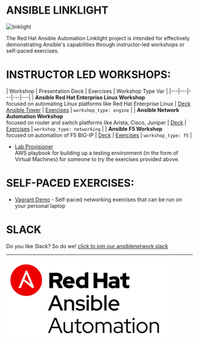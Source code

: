 # ANSIBLE LINKLIGHT

![linklight](images/linklight.png)

The Red Hat Ansible Automation Linklight project is intended for effectively demonstrating Ansible's capabilities through instructor-led workshops or self-paced exercises.  


# INSTRUCTOR LED WORKSHOPS:

| Workshop   | Presentation Deck  | Exercises  | Workshop Type Var   |
|---|---|---|---|---|
| **Ansible Red Hat Enterprise Linux Workshop** <br>     focused on automating Linux platforms like Red Hat Enterprise Linux  | [Deck](https://network-automation.github.io/linklight/decks/ansible-essentials.html)<br>[Ansible Tower](https://network-automation.github.io/linklight/decks/tower_intro.pdf)  | [Exercises](../exercises/ansible_engine)  | `workshop_type: engine`  |
| **Ansible Network Automation Workshop** <br> focused on router and switch platforms like Arista, Cisco, Juniper   | [Deck](https://network-automation.github.io/linklight/decks/ansible_network.pdf) | [Exercises](../exercises/ansible_network)  | `workshop_type: networking`  |
| **Ansible F5 Workshop** <br> focused on automation of F5 BIG-IP  | [Deck](https://network-automation.github.io/linklight/decks/ansible_f5.pdf) | [Exercises](../exercises/ansible_f5)   | `workshop_type: f5`   |

  * [Lab Provisioner](provisioner)  
    AWS playbook for building up a testing environment (in the form of Virtual Machines) for someone to try the exercises provided above.

# SELF-PACED EXERCISES:

  * [Vagrant Demo](vagrant-demo) - Self-paced networking exercises that can be run on your personal laptop

# SLACK
Do you like Slack?  So do we! [click to join our ansiblenetwork slack](https://join.slack.com/t/ansiblenetwork/shared_invite/enQtMzEyMTcxMTE5NjM3LWIyMmQ4YzNhYTA4MjA2OTRhZDQzMTZkNWZlN2E3NzhhMWQ5ZTdmNmViNjk2M2JkYzJjODhjMjVjMGUxZjc2MWE)

---
![Red Hat Ansible Automation](images/rh-ansible-automation.png)
